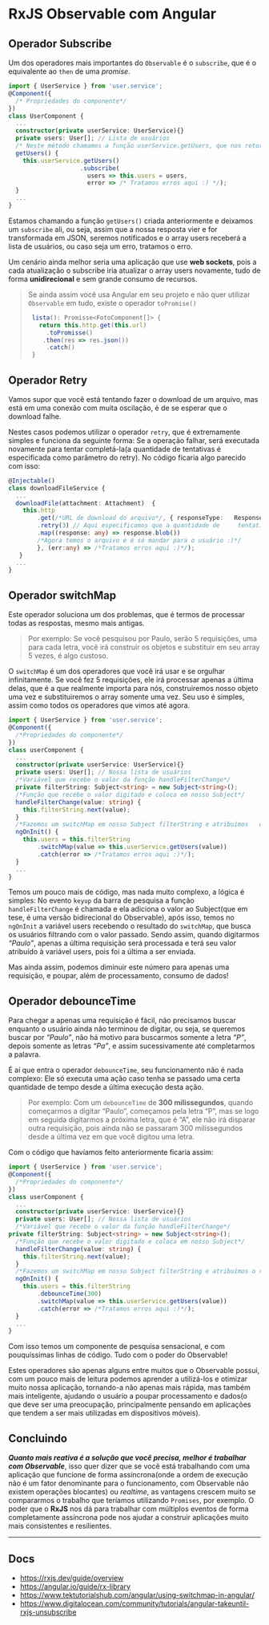 # RxJS Observable com Angular                                                               

## Operador Subscribe

Um dos operadores mais importantes do `Observable` é o `subscribe`, que é o equivalente ao `then` de uma *promise*.

```typescript
import { UserService } from 'user.service';
@Component({
  /* Propriedades do componente*/
})
class UserComponent {
  ...
  constructor(private userService: UserService){}
  private users: User[]; // Lista de usuários
  /* Neste método chamamos a função userService.getUsers, que nos retorna um Observable contendo um array de usuários, então atribuímos ao this.users */
  getUsers() {
    this.userService.getUsers()
                    .subscribe(
                      users => this.users = users,
                      error => /* Tratamos erros aqui :) */);
  }
  ...
}
```

Estamos chamando a função `getUsers()` criada anteriormente e deixamos um `subscribe` ali, ou seja, assim que a nossa resposta vier e for transformada em JSON, seremos notificados e o array users receberá a lista de usuários, ou caso seja um erro, tratamos o erro.

Um cenário ainda melhor seria uma aplicação que use **web sockets**, pois a cada atualização o subscribe iria atualizar o array users novamente, tudo de forma **unidirecional** e sem grande consumo de recursos.

> Se ainda assim você usa Angular em seu projeto e não quer utilizar `Observable` em tudo, existe o operador `toPromise()`
>
> ```typescript
>  lista(): Promisse<FotoComponent[]> {
>    return this.http.get(this.url)
>      .toPromisse()
>     .then(res => res.json())
>      .catch()
>  }
>  ```
>

## Operador Retry

Vamos supor que você está tentando fazer o download de um arquivo, mas está em uma conexão com muita oscilação, é de se esperar que o download falhe.

Nestes casos podemos utilizar o operador `retry`, que é extremamente simples e funciona da seguinte forma: Se a operação falhar, será executada novamente para tentar completá-la(a quantidade de tentativas é especificada como parâmetro do retry). No código ficaria algo parecido com isso:

```typescript
@Injectable()
class downloadFileService {
  ...
  downloadFile(attachment: Attachment)  {
    this.http
        .get(/*URL de download do arquivo*/, { responseType:   ResponseContentType.Blob })
        .retry(3) // Aqui especificamos que a quantidade de     tentativas caso o download falhe é 3.
        .map((response: any) => response.blob())
        /*Agora temos o arquivo e é só mandar para o usuário :)*/
        }, (err:any) => /*Tratamos erros aqui :)*/);
   }
  ...
}
```

## Operador switchMap

Este operador soluciona um dos problemas, que é termos de processar todas as respostas, mesmo mais antigas.

> Por exemplo: Se você pesquisou por Paulo, serão 5 requisições, uma para cada letra, você irá construir os objetos e substituir em seu array 5 vezes, é algo custoso.

O `switchMap` é um dos operadores que você irá usar e se orgulhar infinitamente. Se você fez 5 requisições, ele irá processar apenas a última delas, que é a que realmente importa para nós, construiremos nosso objeto uma vez e substituiremos o array somente uma vez. Seu uso é simples, assim como todos os operadores que vimos até agora.

```typescript
import { UserService } from 'user.service';
@Component({
  /*Propriedades do componente*/
})
class userComponent {
  ...
  constructor(private userService: UserService){}
  private users: User[]; // Nossa lista de usuários
  /*Variável que recebe o valor da função handleFilterChange*/
  private filterString: Subject<string> = new Subject<string>();
  /*Função que recebe o valor digitado e coloca em nosso Subject*/
  handleFilterChange(value: string) {
    this.filterString.next(value);
  }
  /*Fazemos um switchMap em nosso Subject filterString e atribuímos   o resultado à nossa lista de usuários*/
  ngOnInit() {
    this.users = this.filterString
        .switchMap(value => this.userService.getUsers(value))
        .catch(error => /*Tratamos erros aqui :)*/);
  }
  ...
}
```

Temos um pouco mais de código, mas nada muito complexo, a lógica é simples: No evento `keyup` da barra de pesquisa a função `handleFilterChange` é chamada e ela adiciona o valor ao Subject(que em tese, é uma versão bidirecional do Observable), após isso, temos no `ngOnInit` a variável users recebendo o resultado do `switchMap`, que busca os usuários filtrando com o valor passado. Sendo assim, quando digitarmos *“Paulo”*, apenas a última requisição será processada e terá seu valor atribuído à variável users, pois foi a última a ser enviada.

Mas ainda assim, podemos diminuir este número para apenas uma requisição, e poupar, além de processamento, consumo de dados!

## Operador debounceTime

Para chegar a apenas uma requisição é fácil, não precisamos buscar enquanto o usuário ainda não terminou de digitar, ou seja, se queremos buscar por *“Paulo”*, não há motivo para buscarmos somente a letra *“P”*, depois somente as letras *“Pa”*, e assim sucessivamente até completarmos a palavra.

É aí que entra o operador `debounceTime`, seu funcionamento não é nada complexo: Ele só executa uma ação caso tenha se passado uma certa quantidade de tempo desde a última execução desta ação.

> Por exemplo: Com um `debounceTime` de **300 milissegundos**, quando começarmos a digitar “Paulo”, começamos pela letra “P”, mas se logo em seguida digitarmos a próxima letra, que é “A”, ele não irá disparar outra requisição, pois ainda não se passaram 300 milissegundos desde a última vez em que você digitou uma letra.

Com o código que havíamos feito anteriormente ficaria assim:

```typescript
import { UserService } from 'user.service';
@Component({
  /*Propriedades do componente*/
})
class userComponent {
  ...
  constructor(private userService: UserService){}
  private users: User[]; // Nossa lista de usuários
  /*Variável que recebe o valor da função handleFilterChange*/
private filterString: Subject<string> = new Subject<string>();
  /*Função que recebe o valor digitado e coloca em nosso Subject*/
  handleFilterChange(value: string) {
    this.filterString.next(value);
  }
  /*Fazemos um switchMap em nosso Subject filterString e atribuímos o resultado à nossa lista de usuários, porém existe um debounceTime de 300 milissegundos para evitar fazer requisições enquanto o usuário ainda não finalizou a digitação*/
  ngOnInit() {
    this.users = this.filterString
        .debounceTime(300)
        .switchMap(value => this.userService.getUsers(value))
        .catch(error => /*Tratamos erros aqui :)*/);
  }
  ...
}
```

Com isso temos um componente de pesquisa sensacional, e com pouquíssimas linhas de código. Tudo com o poder do Observable!

Estes operadores são apenas alguns entre muitos que o Observable possui, com um pouco mais de leitura podemos aprender a utilizá-los e otimizar muito nossa aplicação, tornando-a não apenas mais rápida, mas também mais inteligente, ajudando o usuário a poupar processamento e dados(o que deve ser uma preocupação, principalmente pensando em aplicações que tendem a ser mais utilizadas em dispositivos móveis).

## Concluindo

***Quanto mais reativa é a solução que você precisa, melhor é trabalhar com Observable***, isso quer dizer que se você está trabalhando com uma aplicação que funcione de forma assíncrona(onde a ordem de execução não é um fator denominante para o funcionamento, com Observable não existem operações blocantes) ou *realtime*, as vantagens crescem muito se compararmos o trabalho que teríamos utilizando `Promises`, por exemplo. O poder que o **RxJS** nos dá para trabalhar com múltiplos eventos de forma completamente assíncrona pode nos ajudar a construir aplicações muito mais consistentes e resilientes.

---

## Docs

- <https://rxjs.dev/guide/overview>
- <https://angular.io/guide/rx-library>
- <https://www.tektutorialshub.com/angular/using-switchmap-in-angular/>
- <https://www.digitalocean.com/community/tutorials/angular-takeuntil-rxjs-unsubscribe>
